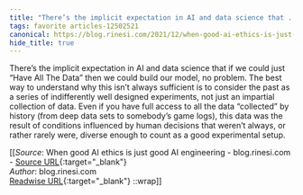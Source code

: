 ```yaml
---
title: "There’s the implicit expectation in AI and data science that ..."
tags: favorite articles-12502521
canonical: https://blog.rinesi.com/2021/12/when-good-ai-ethics-is-just-good-ai-engineering/
hide_title: true
---
```


There’s the implicit expectation in AI and data science that if we could just “Have All The Data” then we could build our model, no problem. The best way to understand why this isn’t always sufficient is to consider the past as a series of indifferently well designed experiments, not just an impartial collection of data. Even if you have full access to all the data “collected” by history (from deep data sets to somebody’s game logs), this data was the result of conditions influenced by human decisions that weren’t always, or rather rarely were, diverse enough to count as a good experimental setup.


[[_Source_: When good AI ethics is just good AI engineering - blog.rinesi.com - [Source URL](https://blog.rinesi.com/2021/12/when-good-ai-ethics-is-just-good-ai-engineering/){:target="_blank"}<br>
_Author_: blog.rinesi.com<br>
[Readwise URL](https://readwise.io/open/263624674){:target="_blank"}
::wrap]]